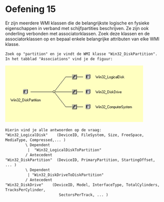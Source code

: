 # Oefening 15

Er zijn meerdere WMI klassen die de belangrijkste logische en fysieke eigenschappen in verband met schijfpartities  beschrijven. Ze zijn ook onderling verbonden met associatorklassen.
Zoek deze klassen en de associatorklassen op en bepaal enkele belangrijke attributen van elke WMI klasse.

```
Zoek op "partition" en je vindt de WMI klasse "Win32_DiskPartition". 
In het tabblad "Associations" vind je de figuur:
```

![Associations van Win32_DiskPartition][img1]

```
Hierin vind je alle antwoorden op de vraag:
"Win32_LogicalDisk"    (DeviceID, FileSystem, Size, FreeSpace, MediaType, Compressed,... )
         \ Dependent
          |  "Win32_LogicalDiskToPartition"
         / Antecedent
"Win32_DiskPartition"  (DeviceID, PrimaryPartition, StartingOffset, ... )
         \ Dependent
          | "Win32_DiskDriveToDiskPartition"
         / Antecedent
"Win32_DiskDrive"    (DeviceID, Model, InterfaceType, TotalCylinders, TracksPerCylinder, 
						SectorsPerTrack, ... )
```

[img1]: https://raw.githubusercontent.com/EMerckx/operating-systems-3/master/set3/img/15-1.png